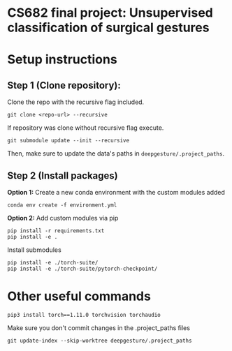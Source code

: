 # CS682 final project: Unsupervised classification of surgical gestures 

# Setup instructions

## Step 1 (Clone repository):
Clone the repo with the recursive flag included.
```
git clone <repo-url> --recursive
```
If repository was clone without recursive flag execute.
```
git submodule update --init --recursive
```
Then, make sure to update the data's paths in `deepgesture/.project_paths`.

## Step 2 (Install packages)
**Option 1:**
Create a new conda environment with the custom modules added
```
conda env create -f environment.yml
```
**Option 2:**
Add custom modules via pip

```
pip install -r requirements.txt
pip install -e .
```
Install submodules
```
pip install -e ./torch-suite/
pip install -e ./torch-suite/pytorch-checkpoint/
```

# Other useful commands

```
pip3 install torch==1.11.0 torchvision torchaudio
```
Make sure you don't commit changes in the .project_paths files
```
git update-index --skip-worktree deepgesture/.project_paths 
```
